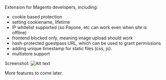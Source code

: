 Extension for Magento developers, including:
* cookie based protection
* setting cookiename, lifetime
* IP whitelist supported (so Payone, etc can work even when site is offline)
* frontend blocked only, meaning image upload should work
* hash-protected guestpass URL, which can be used to grant permissions
* adding unique timestamp for static files (css, js).
* multistore support

Screenshot:
![Alt text](http://albemuth.pl/ak/2014-01-09_153851.png "Screenshot")

More features to come later.

